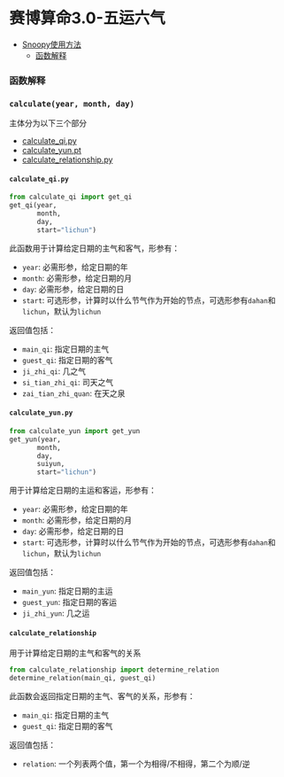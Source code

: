 # 赛博算命3.0-五运六气

- [Snoopy使用方法](#使用方法)
  - [函数解释](#函数解释)
  
### 函数解释

### `calculate(year, month, day)`

主体分为以下三个部分
- [calculate_qi.py](./calculate_qi.py)
- [calculate_yun.pt](./calculate_yun.py)
- [calculate_relationship.py](./calculate_relationship.py)

#### `calculate_qi.py`
```python
from calculate_qi import get_qi
get_qi(year, 
       month, 
       day, 
       start="lichun") 
```
此函数用于计算给定日期的主气和客气，形参有：
- `year`: 必需形参，给定日期的年
- `month`: 必需形参，给定日期的月
- `day`: 必需形参，给定日期的日
- `start`: 可选形参，计算时以什么节气作为开始的节点，可选形参有`dahan`和`lichun`，默认为`lichun`

返回值包括：
- `main_qi`: 指定日期的主气
- `guest_qi`: 指定日期的客气
- `ji_zhi_qi`: 几之气
- `si_tian_zhi_qi`: 司天之气
- `zai_tian_zhi_quan`: 在天之泉

#### `calculate_yun.py`
```python
from calculate_yun import get_yun
get_yun(year, 
       month, 
       day,
       suiyun,
       start="lichun") 
```
用于计算给定日期的主运和客运，形参有：
- `year`: 必需形参，给定日期的年
- `month`: 必需形参，给定日期的月
- `day`: 必需形参，给定日期的日
- `start`: 可选形参，计算时以什么节气作为开始的节点，可选形参有`dahan`和`lichun`，默认为`lichun`

返回值包括：
- `main_yun`: 指定日期的主运
- `guest_yun`: 指定日期的客运
- `ji_zhi_yun`: 几之运

#### `calculate_relationship`
 
用于计算给定日期的主气和客气的关系

```python
from calculate_relationship import determine_relation
determine_relation(main_qi, guest_qi)
```
此函数会返回指定日期的主气、客气的关系，形参有：
- `main_qi`: 指定日期的主气
- `guest_qi`: 指定日期的客气

返回值包括：
- `relation`: 一个列表两个值，第一个为相得/不相得，第二个为顺/逆
